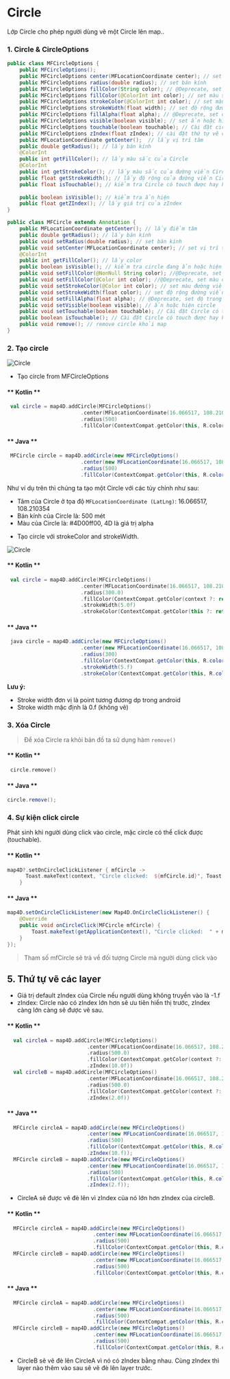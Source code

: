# Circle

Lớp Circle cho phép người dùng vẽ một Circle lên map..

### 1. Circle & CircleOptions

```java
public class MFCircleOptions {
	public MFCircleOptions();
	public MFCircleOptions center(MFLocationCoordinate center); // set vị trí tâm
	public MFCircleOptions radius(double radius); // set bán kính
	public MFCircleOptions fillColor(String color); // @Deprecate, set màu sắc
	public MFCircleOptions fillColor(@ColorInt int color); // set màu sắc
	public MFCircleOptions strokeColor(@ColorInt int color); // set màu sắc đường viền Circle
	public MFCircleOptions strokeWidth(float width); // set độ rộng đường viền Circle
	public MFCircleOptions fillAlpha(float alpha); // @Deprecate, set độ trong suốt
	public MFCircleOptions visible(boolean visible); // set ẩn hoặc hiện circle
	public MFCircleOptions touchable(boolean touchable); // Cài đặt circle touch được hay không
	public MFCircleOptions zIndex(float zIndex); // cài đặt thứ tự vẽ circle trên map
	public MFLocationCoordinate getCenter();  // lấy vị trí tâm
	public double getRadius(); // lấy bán kính
	@ColorInt
	public int getFillColor(); // lấy màu sắc của Circle
	@ColorInt
	public int getStrokeColor(); // lấy màu sắc của đường viền Circle
	public float getStrokeWidth(); // lấy độ rộng của đường viền Circle
	public float isTouchable(); // kiểm tra Circle có touch được hay không
	
	public boolean isVisible(); // kiểm tra ẩn hiện
	public float getZIndex(); // lấy giá trị của zIndex
}

public class MFCircle extends Annotation {
    public MFLocationCoordinate getCenter(); // lấy điểm tâm
    public double getRadius(); // lấy bán kính
    public void setRadius(double radius); // set bán kính
    public void setCenter(MFLocationCoordinate center); // set vị trí tâm
    @ColorInt
    public int getFillColor(); // lấy color
    public boolean isVisible(); // kiểm tra circle đang ẩn hoặc hiện
    public void setFillColor(@NonNull String color); //@Deprecate, set màu của circle
    public void setFillColor(@Color int color); //@Deprecate, set màu của circle
    public void setStrokeColor(@Color int color); // set màu đường viền của circle
    public void setStrokeWidth(float color); // set độ rộng đường viền của circle
    public void setFillAlpha(float alpha); // @Deprecate, set độ trong suốt
    public void setVisible(boolean visible); // ẩn hoặc hiện circle
    public void setTouchable(boolean touchable); // Cài đặt Circle có touch được hay không
    public boolean isTouchable(); // Cài đặt Circle có touch được hay không
    public void remove(); // remove circle khỏi map
}
```

### 2. Tạo circle

![Circle](../../resources/6-circle.png)

- Tạo circle from MFCircleOptions 

<!-- tabs:start -->
#### ** Kotlin **
```kotlin
 val circle = map4D.addCircle(MFCircleOptions()
                        .center(MFLocationCoordinate(16.066517, 108.210354))
                        .radius(500)
                        .fillColor(ContextCompat.getColor(this, R.color.redWithAlphaThirtyPercent)))
```
#### ** Java **
```java
 MFCircle circle = map4D.addCircle(new MFCircleOptions()
                        .center(new MFLocationCoordinate(16.066517, 108.210354))
                        .radius(500)
                        .fillColor(ContextCompat.getColor(this, R.color.redWithAlphaThirtyPercent)));
```
<!-- tabs:end -->

Như ví dụ trên thì chúng ta tạo một Circle với các tùy chỉnh như sau:
* Tâm của Circle ở tọa độ `MFLocationCoordinate (LatLng)`: 16.066517, 108.210354
* Bán kính của Circle là: 500 mét
* Màu của Circle là: #4D00ff00, 4D là giá trị alpha

- Tạo circle với strokeColor and strokeWidth.

![Circle](../../resources/6-circle-stroke.jpg)

<!-- tabs:start -->
#### ** Kotlin **
```kotlin
 val circle = map4D.addCircle(MFCircleOptions()
                        .center(MFLocationCoordinate(16.066517, 108.210354))
                        .radius(300.0)
                        .fillColor(ContextCompat.getColor(context ?: return, R.color.green))
                        .strokeWidth(5.0f)
                        .strokeColor(ContextCompat.getColor(this ?: return, R.color.red)))
```

#### ** Java **
```java
 java circle = map4D.addCircle(new MFCircleOptions()
                        .center(new MFLocationCoordinate(16.066517, 108.210354))
                        .radius(300)
                        .fillColor(ContextCompat.getColor(this, R.color.green))
                        .strokeWidth(5.f)
                        .strokeColor(ContextCompat.getColor(this, R.color.red)));
```

<!-- tabs:end -->
**Lưu ý:**

   - Stroke width đơn vị là point tương đương dp trong android
   - Stroke width mặc định là 0.f (không vẽ)
   
### 3. Xóa Circle

> Để xóa Circle ra khỏi bản đồ ta sử dụng hàm `remove()`

<!-- tabs:start -->
#### ** Kotlin **
```kotlin
 circle.remove()
```

#### ** Java **
```java
circle.remove();
```
<!-- tabs:end -->

### 4. Sự kiện click circle

Phát sinh khi người dùng click vào circle, mặc circle có thể click được (touchable).

<!-- tabs:start -->
#### ** Kotlin **
```kotlin
map4D?.setOnCircleClickListener { mfCircle ->
      Toast.makeText(context, "Circle clicked:  ${mfCircle.id}", Toast.LENGTH_SHORT).show()
    }
```
#### ** Java **
```java
map4D.setOnCircleClickListener(new Map4D.OnCircleClickListener() {
    @Override
    public void onCircleClick(MFCircle mfCircle) {
        Toast.makeText(getApplicationContext(), "Circle clicked:  " + mfCircle.getId(), Toast.LENGTH_SHORT).show();
    }
});
```
<!-- tabs:end -->

> Tham số mfCircle sẽ trả về đối tượng Circle mà người dùng click vào

## 5. Thứ tự vẽ các layer

- Giá trị default zIndex của Circle nếu người dùng không truyền vào là -1.f
- zIndex: Circle nào có zIndex lớn hơn sẽ ưu tiên hiển thị trước, zIndex càng lớn càng sẽ được vẽ sau.

<!-- tabs:start -->
#### ** Kotlin **
```kotlin
  val circleA = map4D.addCircle(MFCircleOptions()
                          .center(MFLocationCoordinate(16.066517, 108.210354))
                          .radius(500.0)
                          .fillColor(ContextCompat.getColor(context ?: return, R.color.green))
                          .zIndex(10.0f))
  val circleB = map4D.addCircle(MFCircleOptions()
                          .center(MFLocationCoordinate(16.066517, 108.210354))
                          .radius(500.0)
                          .fillColor(ContextCompat.getColor(context ?: return, R.color.red))
                          .zIndex(2.0f))
```

#### ** Java **
```java
  MFCircle circleA = map4D.addCircle(new MFCircleOptions()
                          .center(new MFLocationCoordinate(16.066517, 108.210354))
                          .radius(500)
                          .fillColor(ContextCompat.getColor(this, R.color.green))
                          .zIndex(10.f));
  MFCircle circleB = map4D.addCircle(new MFCircleOptions()
                          .center(new MFLocationCoordinate(16.066517, 108.210354))
                          .radius(500)
                          .fillColor(ContextCompat.getColor(this, R.color.red))
                          .zIndex(2.f));
```

<!-- tabs:end -->
- CircleA sẽ được vẽ đè lên vì zIndex của nó lớn hơn zIndex của circleB.

<!-- tabs:start -->

#### ** Kotlin **
```java
  MFCircle circleA = map4D.addCircle(new MFCircleOptions()
                            .center(new MFLocationCoordinate(16.066517, 108.210354))
                            .radius(500)
                            .fillColor(ContextCompat.getColor(this, R.color.red)));
  MFCircle circleB = map4D.addCircle(new MFCircleOptions()
                            .center(new MFLocationCoordinate(16.066517, 108.210354))
                            .radius(500)
                            .fillColor(ContextCompat.getColor(this, R.color.green)));
```
#### ** Java **
```java
  MFCircle circleA = map4D.addCircle(new MFCircleOptions()
                            .center(new MFLocationCoordinate(16.066517, 108.210354))
                            .radius(500)
                            .fillColor(ContextCompat.getColor(this, R.color.red)));
  MFCircle circleB = map4D.addCircle(new MFCircleOptions()
                            .center(new MFLocationCoordinate(16.066517, 108.210354))
                            .radius(500)
                            .fillColor(ContextCompat.getColor(this, R.color.green)));
```

<!-- tabs:end -->
- CircleB sẽ vẽ đè lên CircleA vì nó có zIndex bằng nhau. Cùng zIndex thì layer nào thêm vào sau sẽ vẽ đè lên layer trước.
